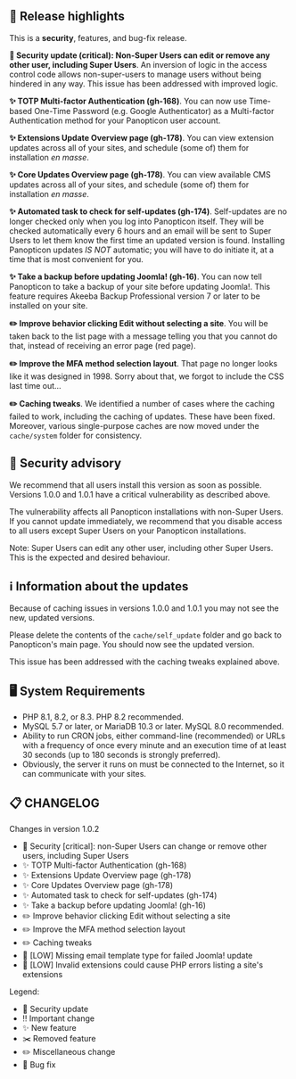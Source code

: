## 🔎 Release highlights

This is a **security**, features, and bug-fix release.

**🚨 Security update (critical): Non-Super Users can edit or remove any other user, including Super Users**. An inversion of logic in the access control code allows non-super-users to manage users without being hindered in any way. This issue has been addressed with improved logic.

**✨ TOTP Multi-factor Authentication (gh-168)**. You can now use Time-based One-Time Password (e.g. Google Authenticator) as a Multi-factor Authentication method for your Panopticon user account.

**✨ Extensions Update Overview page (gh-178)**. You can view extension updates across all of your sites, and schedule (some of) them for installation _en masse_.

**✨ Core Updates Overview page (gh-178)**. You can view available CMS updates across all of your sites, and schedule (some of) them for installation _en masse_.

**✨ Automated task to check for self-updates (gh-174)**. Self-updates are no longer checked only when you log into Panopticon itself. They will be checked automatically every 6 hours and an email will be sent to Super Users to let them know the first time an updated version is found. Installing Panopticon updates _IS NOT_ automatic; you will have to do initiate it, at a time that is most convenient for you.

**✨ Take a backup before updating Joomla! (gh-16)**. You can now tell Panopticon to take a backup of your site before updating Joomla!. This feature requires Akeeba Backup Professional version 7 or later to be installed on your site.

**✏️ Improve behavior clicking Edit without selecting a site**. You will be taken back to the list page with a message telling you that you cannot do that, instead of receiving an error page (red page).

**✏️ Improve the MFA method selection layout**. That page no longer looks like it was designed in 1998. Sorry about that, we forgot to include the CSS last time out…

**✏️ Caching tweaks**. We identified a number of cases where the caching failed to work, including the caching of updates. These have been fixed. Moreover, various single-purpose caches are now moved under the `cache/system` folder for consistency.

## 🚨 Security advisory

We recommend that all users install this version as soon as possible. Versions 1.0.0 and 1.0.1 have a critical vulnerability as described above.

The vulnerability affects all Panopticon installations with non-Super Users. If you cannot update immediately, we recommend that you disable access to all users except Super Users on your Panopticon installations.

Note: Super Users can edit any other user, including other Super Users. This is the expected and desired behaviour.

## ℹ️ Information about the updates

Because of caching issues in versions 1.0.0 and 1.0.1 you may not see the new, updated versions.

Please delete the contents of the `cache/self_update` folder and go back to Panopticon's main page. You should now see the updated version.

This issue has been addressed with the caching tweaks explained above.

## 🖥️ System Requirements

* PHP 8.1, 8.2, or 8.3. PHP 8.2 recommended.
* MySQL 5.7 or later, or MariaDB 10.3 or later. MySQL 8.0 recommended.
* Ability to run CRON jobs, either command-line (recommended) or URLs with a frequency of once every minute and an execution time of at least 30 seconds (up to 180 seconds is strongly preferred). 
* Obviously, the server it runs on must be connected to the Internet, so it can communicate with your sites.

## 📋 CHANGELOG

Changes in version 1.0.2

* 🚨 Security [critical]: non-Super Users can change or remove other users, including Super Users
* ✨ TOTP Multi-factor Authentication (gh-168)
* ✨ Extensions Update Overview page (gh-178)
* ✨ Core Updates Overview page (gh-178)
* ✨ Automated task to check for self-updates (gh-174)
* ✨ Take a backup before updating Joomla! (gh-16)
* ✏️ Improve behavior clicking Edit without selecting a site
* ✏️ Improve the MFA method selection layout
* ✏️ Caching tweaks
* 🐞 [LOW] Missing email template type for failed Joomla! update
* 🐞 [LOW] Invalid extensions could cause PHP errors listing a site's extensions

Legend:
* 🚨 Security update
* ‼️ Important change
* ✨ New feature
* ✂️ Removed feature
* ✏️ Miscellaneous change
* 🐞 Bug fix
